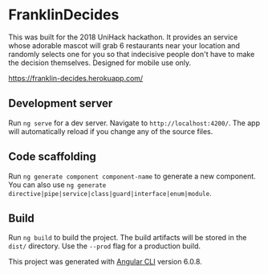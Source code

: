 # FranklinDecides

This was built for the 2018 UniHack hackathon. It provides an service whose adorable mascot will grab 6 restaurants near your location and randomly selects one for you so that indecisive people don't have to make the decision themselves. Designed for mobile use only.

https://franklin-decides.herokuapp.com/

## Development server

Run `ng serve` for a dev server. Navigate to `http://localhost:4200/`. The app will automatically reload if you change any of the source files.

## Code scaffolding

Run `ng generate component component-name` to generate a new component. You can also use `ng generate directive|pipe|service|class|guard|interface|enum|module`.

## Build

Run `ng build` to build the project. The build artifacts will be stored in the `dist/` directory. Use the `--prod` flag for a production build.

This project was generated with [Angular CLI](https://github.com/angular/angular-cli) version 6.0.8.


